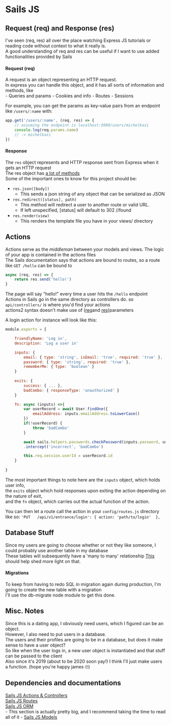 # Sails JS 


## Request (req) and Response (res)

I've seen (req, res) all over the place watching Express JS tutorials or reading code without context to what it really is.  
A good understanding of req and res can be useful if I want to use added functionalities provided by Sails  

#### Request (req)
A request is an object representing an HTTP request.  
In express you can handle this object, and it has all sorts of information and methods, like  
	- Queries and params
	-	Cookies and info
	- Routes
	- Sessions

For example, you can get the params as key-value pairs from an endpoint like `/users/:name` with:  
```javascript
app.get('/users/:name', (req, res) => {
	// assuming the endpoint is localhost:5000/users/michelkazi
	console.log(req.params.name)
	// -> michelkazi
})
```

#### Response

The `res` object represents and HTTP response sent from Express when it gets an HTTP request  
The res object has [a lot of methods](https://expressjs.com/en/api.html#res)  
Some of the important ones to know for this project should be:
- `res.json([body])`
	- This sends a json string of any object that can be serialized as JSON
- `res.redirect([status], path)`
	- This method will redirect a user to another route or valid URL.
	- If left unspecified, [status] will default to 302 //found
- `res.render(view)`
	- This renders the template file you have in your views/ directory 


## Actions

Actions serve as the _middleman_ between your models and views. The logic of your app is contained in the actions files  
The Sails documentation says that actions are bound to routes, so a route like `GET /hello` can be bound to 
```javascript
async (req, res) => {
	return res.send('hello!')
}
```
The page will say "hello!" every time a user hits the `/hello` endpoint  
Actions in Sails go in the same directory as controllers do. so `api/controllers/` is where you'd find your actions  
actions2 syntax doesn't make use of ([req](https://sailsjs.com/documentation/reference/request-req)and [res](https://sailsjs.com/documentation/reference/response-res))parameters  

A login action for instance will look like this:
```javascript
module.exports = {

	friendlyName: 'Log in',
	description: 'Log a user in'

	inputs: {
		email: { type: 'string', isEmail: 'true', required: 'true' },
		password: { type: 'string', required: 'true' },
		rememberMe: { type: 'boolean' }
	}
	
	exits: {
		success: { ... },
		badCombo: { responseType: 'unauthorized' }
	}

	fn: async (inputs) =>{
		var userRecord = await User.findOne({
			emailAddress: inputs.emailAddress.toLowerCase()
		})
		if(!userRecord) {
			throw 'badCombo'
		}

		await sails.helpers.passwords.checkPassword(inputs.password, userRecord.password)
		.intercept('incorrect', 'badCombo')

		this.req.session.userId = userRecord.id
	}
	
}
```
The most important things to note here are the `inputs` object, which holds user info,  
the `exits` object which hold responses upon exiting the action depending on the nature of exit,  
and the `fn` object, which carries out the actual function of the action.  

You can then let a route call the action in your `config/routes.js` directory like so:
`'PUT   /api/v1/entrance/login': { action: 'path/to/login'  },`


## Database Stuff
Since my users are going to choose whether or not they like someone, I could probably use another table in my database  
These tables will subsequently have a 'many to many' relationship 
[This](https://fmhelp.filemaker.com/help/18/fmp/en/index.html#page/FMP_Help/many-to-many-relationships.html) should help shed more light on that.

#### Migrations
To keep from having to redo SQL in migration again during production, I'm going to create the new table with a migration  
I'll use the db-migrate node module to get this done.
## Misc. Notes

Since this is a dating app, I obviously need users, which I figured can be an object.  
However, I also need to put users in a database.  
The users and their profiles are going to be in a database, but does it make sense to have a user object?  
So like when the user logs in, a new user object is instantiated and that stuff can be passed to the client  
Also since it's 2019 (about to be 2020 soon yay!) I think I'll just make users a function. (hope you're happy james 🙄)

## Dependencies and documentations

[Sails JS Actions & Controllers](https://sailsjs.com/documentation/concepts/actions-and-controllers)  
[Sails JS Routes](https://sailsjs.com/documentation/concepts/routes)  
[Sails JS ORM](https://sailsjs.com/documentation/concepts/models-and-orm)  
	- This section is actually pretty big, and I recommend taking the time to read all of it
	- [Sails JS Models](https://sailsjs.com/documentation/concepts/models-and-orm/models)


